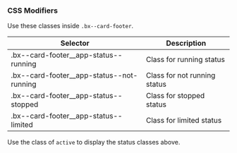 ### CSS Modifiers

Use these classes inside `.bx--card-footer`.

| Selector                                  | Description                  |
|-------------------------------------------|------------------------------|
| .bx--card-footer__app-status--running     | Class for running status     |
| .bx--card-footer__app-status--not-running | Class for not running status |
| .bx--card-footer__app-status--stopped     | Class for stopped status     |
| .bx--card-footer__app-status--limited     | Class for limited status     |

Use the class of `active` to display the status classes above.
